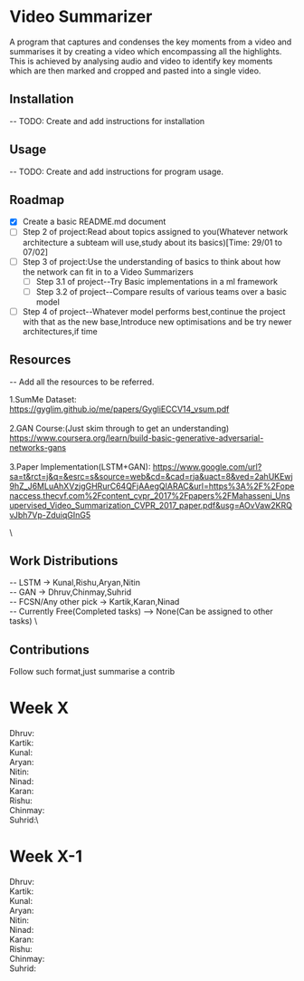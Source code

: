 # Video Summarizer
A program that captures and condenses the key moments from a video and summarises it by creating a video which encompassing all the highlights. This is achieved by analysing audio and video to identify key moments which are then marked and cropped and pasted into a single video.

## Installation
-- TODO: Create and add instructions for installation


## Usage
-- TODO: Create and add instructions for program usage.

## Roadmap
- [x] Create a basic README.md document
- [ ] Step 2 of project:Read about topics assigned to you(Whatever network architecture a subteam will use,study about its basics)[Time: 29/01 to 07/02]
- [ ] Step 3 of project:Use the understanding of basics to think about how the network can fit in to a Video Summarizers
    - [ ] Step 3.1 of project--Try Basic implementations in a ml framework
    - [ ] Step 3.2 of project--Compare results of various teams over a basic model
- [ ] Step 4 of project--Whatever model performs best,continue the project with that as the new base,Introduce new optimisations and be try newer architectures,if time

## Resources
-- Add all the resources to be referred.
   
   1.SumMe Dataset:
   https://gyglim.github.io/me/papers/GygliECCV14_vsum.pdf
   \
   \
   2.GAN Course:(Just skim through to get an understanding)
   https://www.coursera.org/learn/build-basic-generative-adversarial-networks-gans
   \
   \
   3.Paper Implementation(LSTM+GAN):
   https://www.google.com/url?sa=t&rct=j&q=&esrc=s&source=web&cd=&cad=rja&uact=8&ved=2ahUKEwj9hZ_J6MLuAhXVzjgGHRurC64QFjAAegQIARAC&url=https%3A%2F%2Fopenaccess.thecvf.com%2Fcontent_cvpr_2017%2Fpapers%2FMahasseni_Unsupervised_Video_Summarization_CVPR_2017_paper.pdf&usg=AOvVaw2KRQvJbh7Vp-ZduiqGInG5

\

## Work Distributions
-- LSTM -> Kunal,Rishu,Aryan,Nitin \
-- GAN  -> Dhruv,Chinmay,Suhrid \
-- FCSN/Any other pick -> Kartik,Karan,Ninad    \
-- Currently Free(Completed tasks) --> None(Can be assigned to other tasks)   \

## Contributions
Follow such format,just summarise a contrib

# Week X
Dhruv:\
Kartik:\
Kunal:\
Aryan:\
Nitin:\
Ninad:\
Karan:\
Rishu:\
Chinmay:\
Suhrid:\

# Week X-1
Dhruv:\
Kartik:\
Kunal:\
Aryan:\
Nitin:\
Ninad:\
Karan:\
Rishu:\
Chinmay:\
Suhrid:
